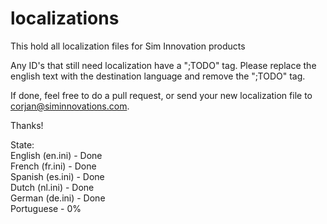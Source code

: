 # localizations
This hold all localization files for Sim Innovation products

Any ID's that still need localization have a ";TODO" tag.
Please replace the english text with the destination language and remove the ";TODO" tag.

If done, feel free to do a pull request, or send your new localization file to corjan@siminnovations.com.


Thanks!


State: </br>
English (en.ini) - Done </br>
French (fr.ini) - Done </br>
Spanish (es.ini) - Done </br>
Dutch (nl.ini) - Done </br>
German (de.ini) - Done </br>
Portuguese - 0% </br>
